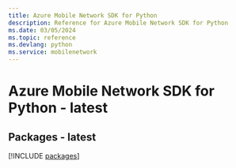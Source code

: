 ```yaml
---
title: Azure Mobile Network SDK for Python
description: Reference for Azure Mobile Network SDK for Python
ms.date: 03/05/2024
ms.topic: reference
ms.devlang: python
ms.service: mobilenetwork
---
```

# Azure Mobile Network SDK for Python - latest
## Packages - latest
[!INCLUDE [packages](mobile-network-index.md)]